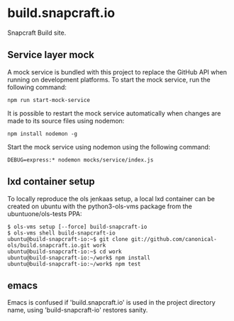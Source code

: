 # build.snapcraft.io
Snapcraft Build site.

## Service layer mock
A mock service is bundled with this project to replace the GitHub API when running on development platforms. To start the mock service, run the following command:

```
npm run start-mock-service
```

It is possible to restart the mock service automatically when changes are made to its source files using nodemon:

`npm install nodemon -g`

Start the mock service using nodemon using the following command:

`DEBUG=express:* nodemon mocks/service/index.js`

## lxd container setup

To locally reproduce the ols jenkaas setup, a local lxd container can be
created on ubuntu with the python3-ols-vms package from the
ubuntuone/ols-tests PPA:

```
$ ols-vms setup [--force] build-snapcraft-io
$ ols-vms shell build-snapcraft-io
ubuntu@build-snapcraft-io:~$ git clone git://github.com/canonical-ols/build.snapcraft.io.git work
ubuntu@build-snapcraft-io:~$ cd work
ubuntu@build-snapcraft-io:~/work$ npm install
ubuntu@build-snapcraft-io:~/work$ npm test
```

## emacs

Emacs is confused if 'build.snapcraft.io' is used in the project directory
name, using 'build-snapcraft-io' restores sanity.
